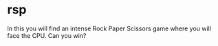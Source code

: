 # rsp
In this you will find an intense Rock Paper Scissors game where you will face the CPU.
Can you win?
